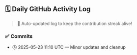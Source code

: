 ## 🗓️ Daily GitHub Activity Log

> 🤖 Auto-updated log to keep the contribution streak alive!

### ✅ Commits

- 🕒 2025-05-23 11:10 UTC — Minor updates and cleanup

